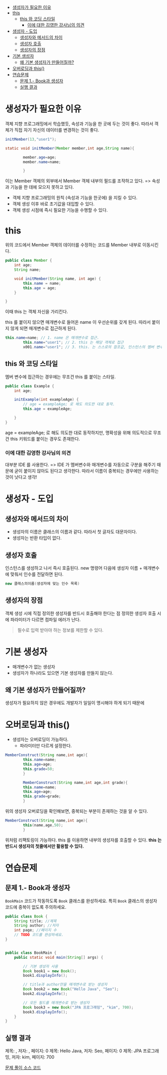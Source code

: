 - [생성자가 필요한 이유](#생성자가-필요한-이유)
- [this](#this)
    * [this 와 코딩 스타일](#this-와-코딩-스타일)
        + [이에 대한 김영한 강사님의 의견](#이에-대한-김영한-강사님의-의견)
- [생성자 - 도입](#생성자---도입)
    * [생성자와 메서드의 차이](#생성자와-메서드의-차이)
    * [생성자 호출](#생성자-호출)
    * [생성자의 장점](#생성자의-장점)
- [기본 생성자](#기본-생성자)
    * [왜 기본 생성자가 만들어질까?](#왜-기본-생성자가-만들어질까)
- [오버로딩과 this()](#오버로딩과-this--)
- [연습문제](#연습문제)
    * [문제 1.- Book과 생성자](#문제-1--book과-생성자)
    * [실행 결과](#실행-결과)

# 생성자가 필요한 이유

객체 지향 프로그래밍에서 학습했듯, 속성과 기능을 한 곳에 두는 것이 좋다.
따라서 객체가 직접 자기 자신의 데이터를 변경하는 것이 좋다.

```java
initMember(13,"user1");

static void initMember(Member member,int age,String name){

        member.age=age;
        member.name=name;

        }
```

이는 Member 객체의 외부에서 Member 객체 내부의 필드를 조작하고 있다. => 속성과 기능을 한 데에 모으지 못하고 있다.

- 객체 지향 프로그래밍의 원칙 (속성과 기능을 한곳에) 을 지킬 수 있다.
- 객체 생성 이후 바로 초기값을 대입할 수 있다.
- 객체 생성 시점에 즉시 필요한 기능을 수행할 수 있다.

# this

위의 코드에서 Member 객체의 데이터를 수정하는 코드를 Member 내부로 이동시킨다.

```java
public class Member {
    int age;
    String name;

    void initMember(String name, int age) {
        this.name = name;
        this.age = age;
    }

}
```

이때 this 는 객체 자신을 가리킨다.

this 를 붙이지 않으면 매개변수로 들어온 name 이 우선순위를 갖게 된다.
따라서 붙이지 않게 되면 매개변수로 접근하게 된다.

```java
this.name=name; // 1. name 은 매개변수로 접근.
        this.name="user1"; // 2. this 는 해당 객체로 접근
        x001.name="user1"; // 3. this. 는 스스로의 참조값, 인스턴스의 멤버 변수로 접근
```

## this 와 코딩 스타일

멤버 변수에 접근하는 경우에는 무조건 this 를 붙이는 스타일.

```java
public class Example {
    int age;

    initExample(int exampleAge) {
        // age = exampleAge; 로 해도 의도한 대로 동작.
        this.age = exampleAge;

    }
}
```

age = exampleAge; 로 해도 의도한 대로 동작하지만, 명확성을 위해 의도적으로 무조건 this 키워드를 붙이는 경우도 존재한다.

### 이에 대한 김영한 강사님의 의견

대부분 IDE 를 사용한다.
=> IDE 가 멤버변수와 매개변수를 자동으로 구분을 해주기 때문에 굳이 붙이지 않아도 된다고 생각한다.
따라서 이름이 중복되는 경우에만 사용하는 것이 낫다고 생각!

# 생성자 - 도입

## 생성자와 메서드의 차이

- 생성자의 이름은 클래스의 이름과 같다. 따라서 첫 글자도 대문자이다.
- 생성자는 반환 타입이 없다.

## 생성자 호출

인스턴스를 생성하고 나서 즉시 호출된다.
new 명령어 다음에 생성자 이름 + 매개변수에 맞춰서 인수를 전달하면 된다.

```java
new 클래스의이름(생성자에 맞는 인수 목록)
```

## 생성자의 장점

객체 생성 시에 직접 정의한 생성자를 반드시 호출해야 한다는 점
정의한 생성자 호출 시에 파라미터가 다르면 컴파일 에러가 난다.
> 필수로 입력 받아야 하는 정보를 제한할 수 있다.

# 기본 생성자

- 매개변수가 없는 생성자
- 생성자가 하나라도 있으면 기본 생성자를 만들지 않는다.

## 왜 기본 생성자가 만들어질까?

생성자가 필요하지 않은 경우에도 개발자가 일일이 명시해야 하게 되기 때문에

# 오버로딩과 this()

- 생성자는 오버로딩이 가능하다.
    - 파라미터만 다르게 설정한다.

```java
MemberConstruct(String name,int age){
        this.name=name;
        this.age=age;
        this.grade=50;
        }

        MemberConstruct(String name,int age,int grade){
        this.name=name;
        this.age=age;
        this.grade=grade;
        }
```

위의 생성자 오버로딩을 확인해보면, 중복되는 부분이 존재하는 것을 알 수 있다.

```java
MemberConstruct(String name,int age){
        this(name,age,50);
        }
```

위처럼 리팩토링이 가능하다.
this 를 이용하면 내부의 생성자를 호출할 수 있다.
**this 는 반드시 생성자의 첫줄에서만 활용할 수 있다.**

# 연습문제

## 문제 1.- Book과 생성자

`BookMain` 코드가 작동하도록 `Book` 클래스를 완성하세요. 특히 `Book` 클래스의 생성자 코드에 중복이 없도록 주의하세요.

```java
public class Book {
    String title; //제목
    String author; //저자
    int page; //페이지 수
    // TODO 코드를 완성하세요. 
}

```

```java

public class BookMain {
    public static void main(String[] args) {

        // 기본 생성자 사용
        Book book1 = new Book();
        book1.displayInfo();

        // title과 author만을 매개변수로 받는 생성자
        Book book2 = new Book("Hello Java", "Seo");
        book2.displayInfo();

        // 모든 필드를 매개변수로 받는 생성자
        Book book3 = new Book("JPA 프로그래밍", "kim", 700);
        book3.displayInfo();
    }
}

```

## 실행 결과

제목: , 저자: , 페이지: 0
제목: Hello Java, 저자: Seo, 페이지: 0
제목: JPA 프로그래밍, 저자: kim, 페이지: 700

[문제 풀이 소스 코드](https://github.com/Jin409/java-basic/tree/main/src/constructor)